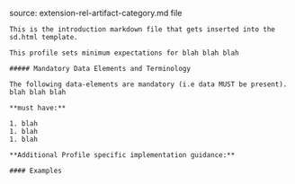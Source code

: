source: extension-rel-artifact-category.md file

    This is the introduction markdown file that gets inserted into the sd.html template.

    This profile sets minimum expectations for blah blah blah

    ##### Mandatory Data Elements and Terminology

    The following data-elements are mandatory (i.e data MUST be present). blah blah blah

    **must have:**

    1. blah
    1. blah
    1. blah

    **Additional Profile specific implementation guidance:**

    #### Examples
